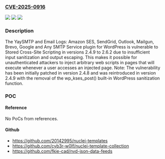 ### [CVE-2025-0916](https://cve.mitre.org/cgi-bin/cvename.cgi?name=CVE-2025-0916)
![](https://img.shields.io/static/v1?label=Product&message=YaySMTP%20and%20Email%20Logs%3A%20Amazon%20SES%2C%20SendGrid%2C%20Outlook%2C%20Mailgun%2C%20Brevo%2C%20Google%20and%20Any%20SMTP%20Service&color=blue)
![](https://img.shields.io/static/v1?label=Version&message=2.4.9%3C%3D%202.6.2%20&color=brighgreen)
![](https://img.shields.io/static/v1?label=Vulnerability&message=CWE-79%20Improper%20Neutralization%20of%20Input%20During%20Web%20Page%20Generation%20('Cross-site%20Scripting')&color=brighgreen)

### Description

The YaySMTP and Email Logs: Amazon SES, SendGrid, Outlook, Mailgun, Brevo, Google and Any SMTP Service plugin for WordPress is vulnerable to Stored Cross-Site Scripting in versions 2.4.9 to 2.6.2 due to insufficient input sanitization and output escaping. This makes it possible for unauthenticated attackers to inject arbitrary web scripts in pages that will execute whenever a user accesses an injected page. Note: The vulnerability has been initially patched in version 2.4.8 and was reintroduced in version 2.4.9 with the removal of the wp_kses_post() built-in WordPress sanitization function.

### POC

#### Reference
No PoCs from references.

#### Github
- https://github.com/20142995/nuclei-templates
- https://github.com/cyb3r-w0lf/nuclei-template-collection
- https://github.com/fkie-cad/nvd-json-data-feeds

